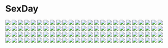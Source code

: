 # SexDay
![](https://konachan.com/image/f4e2e3047e81ea7da585b3f074d56a04/Konachan.com%20-%2084080%20bel_%28pokemon%29%20cheren%20n%20pokemon%20touko_%28pokemon%29%20touya.jpg)
![](https://konachan.com/image/d608779d3763d22cb935a7ff3617b628/Konachan.com%20-%2071621%20hatsune_miku%20twintails%20vocaloid.jpg)
![](https://konachan.com/jpeg/6c05bd42a317ea8966e3c358a76a42ce/Konachan.com%20-%20252535%202girls%20animal_ears%20blonde_hair%20blue_eyes%20breasts%20catgirl%20cleavage%20naala%20original%20panties%20purple_hair%20red_eyes%20thighhighs%20underwear%20zettai_ryouiki.jpg)
![](https://konachan.com/jpeg/e5f02d3545a65d9894c2ec9a104533e0/Konachan.com%20-%20256815%20animal%20bird%20brown_hair%20building%20clouds%20fjsmu%20scenic%20shameimaru_aya%20short_hair%20sky%20touhou%20wings.jpg)
![](https://konachan.com/image/026bea53570fe0b80ead9ae5b004a980/Konachan.com%20-%20193399%20aircraft%20beek%20blue_eyes%20blue_hair%20boots%20breasts%20cleavage%20clouds%20gloves%20goggles%20group%20headphones%20long_hair%20male%20navel%20pink_hair%20skirt%20vocaloid.jpg)
![](https://konachan.com/jpeg/d85959c84ac87ae5a51a258c209028ed/Konachan.com%20-%2019400%20bicolored_eyes%20close%20kagurazaka_asuna%20mahou_sensei_negima%20vector.jpg)
![](https://konachan.com/jpeg/66b66dc1bd1f7ae51458c6807b730f46/Konachan.com%20-%20246567%20black_hair%20censored%20cum%20headband%20long_hair%20open_shirt%20panties%20pantyhose%20penis%20pink_eyes%20pussy%20scan%20sex%20skirt%20spread_legs%20torn_clothes%20underwear%20wink.jpg)
![](https://konachan.com/jpeg/aaa37abd818dcdc77bf5a35e41ff8fa7/Konachan.com%20-%20188843%20animal_ears%20ass%20ass_grab%20bra%20breasts%20bunny_ears%20bunnygirl%20haruhisky%20panties%20suzumiya_haruhi%20suzumiya_haruhi_no_yuutsu%20thighhighs%20underwear%20wink.jpg)
![](https://konachan.com/jpeg/e13f8f1e27179928f705d751e7ae946c/Konachan.com%20-%2046023%20anus%20ass%20bed%20kanon%20minase_akiko%20mitarashi_kousei%20nude%20pussy%20third-party_edit.jpg)
![](https://konachan.com/image/2f929336ca6ea75032448b80c49f2668/Konachan.com%20-%20111069%20abara%20armor%20black_hair%20blood%20sugimoto_gang.jpg)
![](https://konachan.com/image/1dfff6f174cfde523c6c6e834aa70d35/Konachan.com%20-%2017635%20tsubasa_reservoir_chronicle.jpg)
![](https://konachan.com/jpeg/9a9e22155dc39afc8e6c6f22ddaa7b3d/Konachan.com%20-%20189874%20barefoot%20bou_shaku%20brown_hair%20hat%20red_eyes%20shameimaru_aya%20short_hair%20skirt%20touhou%20tree%20wings.jpg)
![](https://konachan.com/jpeg/1d31cc17d71e450981723338f52d676e/Konachan.com%20-%20205053%20ajishio%20anus%20ass%20ass_grab%20black_hair%20blush%20bow%20censored%20nopan%20pussy%20red_eyes%20school_uniform%20skirt%20spread_pussy%20twintails%20white%20yazawa_nico.jpg)
![](https://konachan.com/jpeg/2364d9962f7e3fb598e388d959b470fe/Konachan.com%20-%2084745%20atelier_rorona%20atelier_totori%20brown_hair%20crying%20dress%20kishida_mel%20long_hair%20snow%20tears.jpg)
![](https://konachan.com/image/015ca0e71521d0a1a0e0ebc029b92674/Konachan.com%20-%20304221%20blue_eyes%20blue_hair%20breast_hold%20breasts%20headband%20nipples%20nude%20rem_%28re%3Azero%29%20re%3Azero_kara_hajimeru_isekai_seikatsu%20short_hair%20toshishikisai%20white.jpg)
![](https://konachan.com/image/e3601ed621196d082d58f72a58c62458/Konachan.com%20-%20302522%20hatsune_miku%20sakura_miku%20shoujo_ai%20vocaloid%20yoshiki.jpg)
![](https://konachan.com/jpeg/9f148c4d6c8e2df8f01e6951095a4908/Konachan.com%20-%2097476%202girls%20akizuki_tsukasa%20aqua%20blonde_hair%20blush%20brown_hair%20game_cg%20no_bra%20nonomiya_chisa%20panties%20sorahane%20towel%20tsukishiro_nanari%20underwear%20undressing.jpg)
![](https://konachan.com/image/eb0c5a32e58ce200b69e4864229e375e/Konachan.com%20-%20154706%20blonde_hair%20blue_eyes%20faint_tone%20school_uniform%20tagme%20valentine%20white%20yu-ta.jpg)
![](https://konachan.com/image/1c8327f146677034abe959096bbbac49/Konachan.com%20-%20130523%20black_rock_shooter%20gun%20kuroi_mato%20sword%20weapon.jpg)
![](https://konachan.com/image/e08bcac114f1978a43e234a555791971/Konachan.com%20-%20292472%202girls%20arknights%20ass%20barefoot%20black_hair%20braids%20gray_hair%20hamachi_hazuki%20loli%20long_hair%20panties%20pointed_ears%20red_eyes%20underwear%20vampire%20white.jpg)
![](https://konachan.com/image/09d12c93ac0eaf18bddcc9979293daa3/Konachan.com%20-%20169289%20autumn%20barefoot%20blush%20bow%20breasts%20brown_hair%20cleavage%20drink%20hat%20leaves%20long_hair%20moon%20newhonpo%20night%20red_eyes%20stars%20tail%20touhou%20witch%20wolfgirl.jpg)
![](https://konachan.com/image/380fb7311d25e7c243e2e89811d17e31/Konachan.com%20-%20264576%20animal%20bird%20bow%20cat_smile%20chen%20dress%20ex_keine%20hat%20headband%20kimono%20kneehighs%20myon%20petals%20pink_hair%20skirt%20tail%20terrajin%20touhou%20tree%20umbrella%20yakumo_ran.jpg)
![](https://konachan.com/image/59bd80433b4149112a796d11b6ebf7d4/Konachan.com%20-%20163912%20kagamine_rin%20vocaloid%20yayoi_%28egoistic_realism%29.jpg)
![](https://konachan.com/jpeg/9f8fbf40c76e71da89d5eed74240aa09/Konachan.com%20-%20237615%20bai_yemeng%20brown_eyes%20brown_hair%20cropped%20long_hair%20original%20pixiv_fantasia%20ponytail%20sword%20tattoo%20tian_ling_qian_ye%20waifu2x%20weapon.jpg)
![](https://konachan.com/image/8e81cadf285bd56fb6b91e03d38cab7b/Konachan.com%20-%20113220%202girls%20blonde_hair%20bow%20dress%20fang%20flowers%20green_hair%20hat%20ideolo%20kazami_yuuka%20medicine_melancholy%20red_eyes%20sayori%20scan%20scarf%20short_hair%20touhou.jpg)
![](https://konachan.com/image/98551742ddd8fb6145e15ea2d582a127/Konachan.com%20-%20205233%20bikini%20breasts%20cleavage%20dean%20flowers%20hat%20jpeg_artifacts%20kasumi_%28shironeko_project%29%20shironeko_project%20swimsuit%20water%20wet.jpg)
![](https://konachan.com/image/d439b85b02e485eeb1c64c61d82b43e3/Konachan.com%20-%20163280%20breasts%20green_hair%20japanese_clothes%20kochiya_sanae%20miko%20nipples%20open_shirt%20panties%20striped_panties%20takeponi%20thighhighs%20touhou%20underwear.jpg)
![](https://konachan.com/jpeg/06bc29b3e9e58a1a5a9236ff3e025a71/Konachan.com%20-%20170208%20eufonie%20game_cg%20koiken_otome%20night%20nobody%20scenic%20tree.jpg)
![](https://konachan.com/jpeg/af27552a354fc425a8b339594204387e/Konachan.com%20-%20254463%20blush%20breasts%20chinchongcha%20fate_grand_order%20fate_%28series%29%20horns%20long_hair%20no_bra%20red_eyes%20sideboob%20sword%20tomoe_gozen%20watermark%20weapon%20white_hair.jpg)
![](https://konachan.com/jpeg/4a2c89cecf1eab6d1f0ed23d29f60bcd/Konachan.com%20-%20146729%20komatsu_eiji%20mechagirl%20original.jpg)
![](https://konachan.com/image/c40e36ba7df6a364a46fa91d42a70846/Konachan.com%20-%20152593%20aliasing%20animal_ears%20blush%20catgirl%20cocoa_%28cafe-hotcocoa%29%20long_hair%20original%20pink_hair%20ribbons%20tail%20thighhighs%20white%20yellow_eyes.jpg)
![](https://konachan.com/jpeg/a2293d7fca738871b87b94efbd2b047a/Konachan.com%20-%2053567%20ikkitousen%20ryomou_shimei.jpg)
![](https://konachan.com/image/3864e0c4737a5a43a41793e27db99ed9/Konachan.com%20-%2071197%20hatsune_miku%20koi_wa_sensou_%28vocaloid%29%20twintails%20vocaloid.jpg)
![](https://konachan.com/jpeg/19c249b15d70aff02334ef487befc47f/Konachan.com%20-%2018571%20animal_ears%20catgirl%20tagme.jpg)
![](https://konachan.com/image/3fdea524d481f02f879057f17cac390a/Konachan.com%20-%20208452%20dress%20falcom%20maid%20pink_hair%20purple_eyes%20thighhighs.jpg)
![](https://konachan.com/image/099c90ce7c77bcf920d41447ffeece4b/Konachan.com%20-%20116220%20black%20nanahime_%28aoi%29%20nude%20tagme.jpg)
![](https://konachan.com/image/72a6294cc11c5acbf1e548189c98014e/Konachan.com%20-%2048127%20clannad%20fujibayashi_kyou%20fujibayashi_ryou%20furukawa_nagisa%20group%20ichinose_kotomi%20sakagami_tomoyo%20twins.jpg)
![](https://konachan.com/image/1e2973ea91d1abff0bc569ba65585414/Konachan.com%20-%20205895%20ayase_eri%20blonde_hair%20breasts%20cleavage%20elbow_gloves%20gloves%20headdress%20long_hair%20love_live%21_school_idol_project%20moemoe3345%20stars%20wedding_attire.jpg)
![](https://konachan.com/jpeg/3173fcd81019b35ab53bdb88700b6490/Konachan.com%20-%2088915%20glasses%20green_eyes%20green_hair%20kneesocks_%28character%29%20long_hair%20panty_%26_stocking_with_garterbelt%20ponytail%20scanty%20vector.jpg)
![](https://konachan.com/image/bc88a8227a76f03809d629dfaa7ef056/Konachan.com%20-%20284871%20barefoot%20beach%20breasts%20brown_hair%20cleavage%20drink%20food%20fruit%20long_hair%20original%20phano_%28125042%29%20see_through%20shorts%20swim_ring%20water%20watermelon.jpg)
![](https://konachan.com/jpeg/2a9fb6170cf3d3890f70bad1960e002b/Konachan.com%20-%20263970%20black_hair%20blue_eyes%20keije%20long_hair%20original%20panties%20school_uniform%20skirt%20tie%20underwear%20yellow.jpg)
![](https://konachan.com/image/ee0db491d2ba003084fd6c34c3db13f6/Konachan.com%20-%20177785%202girls%20blue_hair%20boots%20bow%20choker%20cross%20dress%20eyepatch%20gloves%20goth-loli%20green_eyes%20headdress%20pink_hair%20ribbons%20scan%20short_hair%20twintails%20wings.jpg)
![](https://konachan.com/image/101e5f0c197d1ce25d2cc459b14b8322/Konachan.com%20-%20301405%20animal%20chai_%28artist%29%20cherry%20chocolate%20food%20fruit%20hat%20ice_cream%20original%20penguin%20scarf%20signed.jpg)
![](https://konachan.com/image/274ba3794aa544211e5ff4a8c6cc9252/Konachan.com%20-%2041136%20shinkyoku_soukai_polyphonica.jpg)
![](https://konachan.com/image/4155bd9a52af02e1cbdae135e1083290/Konachan.com%20-%20149267%20brown_eyes%20brown_hair%20city%20clouds%20dress%20fufu%20gray_eyes%20landscape%20lolita_fashion%20long_hair%20magic%20original%20scenic%20short_hair%20sky%20thighhighs%20white_hair.jpg)
![](https://konachan.com/jpeg/7a979cbe72bdf7cb96fe687100114833/Konachan.com%20-%20288288%20clouds%20mifuru%20original%20scenic%20school_uniform%20short_hair%20sky%20sunset%20umbrella.jpg)
![](https://konachan.com/image/b2733e74654d894588e9d0825fb55a9b/Konachan.com%20-%20204160%202girls%20anthropomorphism%20ass%20bandage%20glasses%20gloves%20kantai_collection%20long_hair%20nopan%20sarashi%20short_hair%20tamiya_akito%20underwear%20yamato_%28kancolle%29.jpg)
![](https://konachan.com/image/6943f5f65e08c803f8117afee1556cdf/Konachan.com%20-%2024647%20forest%20nerine%20pointed_ears%20shuffle%20tree.jpg)
![](https://konachan.com/image/cb7fd183c2971396adb91c45154f2bcc/Konachan.com%20-%2013338%20carnelian%20tagme.jpg)
![](https://konachan.com/jpeg/8b5f8fc85f3ca897b2eb3e3c0740f3af/Konachan.com%20-%20240111%20animal_ears%20anthropomorphism%20bicolored_eyes%20black_hair%20breasts%20gloves%20kemono_friends%20ryou%40ryou%20short_hair%20skirt%20tail%20tie%20watermark%20wolfgirl.jpg)
![](https://konachan.com/image/f39ac67940cfc59bd05e02992fe1a570/Konachan.com%20-%20167536%202girls%20abe_kanari%20black_eyes%20black_hair%20blush%20braids%20brown_hair%20hug%20kneehighs%20long_hair%20original%20school_uniform%20short_hair%20shoujo_ai%20skirt%20twintails.jpg)
![](https://konachan.com/image/3d2713cd5e3b29e1d6d71f532163ca10/Konachan.com%20-%2050224%20hatsune_miku%20jpeg_artifacts%20rainbow%20vocaloid.jpg)
![](https://konachan.com/image/dd5d99f0936e83b0e7a50a8343b49325/Konachan.com%20-%20129886%202girls%20aoki_shin%20blonde_hair%20flandre_scarlet%20gray_hair%20hat%20hug%20ponytail%20red_eyes%20remilia_scarlet%20short_hair%20touhou%20vampire%20wings.jpg)
![](https://konachan.com/image/6806d584200805be91fbf2991183c71d/Konachan.com%20-%20147710%20akemi_homura%20kaname_madoka%20m-ca%20mahou_shoujo_madoka_magica%20miki_sayaka%20pantyhose%20sakura_kyouko%20thighhighs%20tomoe_mami.jpg)
![](https://konachan.com/jpeg/5ac503dc106e4e140864853666877f22/Konachan.com%20-%20291647%20ass%20azur_lane%20breasts%20brown_hair%20garter_belt%20goth-loli%20kitsune_neko%20lolita_fashion%20nopan%20red_eyes%20skirt_lift%20stockings%20twintails%20watermark.jpg)
![](https://konachan.com/image/198fe8216694c662bbd22be976b9fb3d/Konachan.com%20-%2015897%20hiiragi_kagami%20hiiragi_tsukasa%20lucky_star.jpg)
![](https://konachan.com/jpeg/29c0f227ebef134d03a35083f92ddaef/Konachan.com%20-%20268105%20blue_hair%20close%20crying%20dearrose%20flowers%20long_hair%20original%20purple_eyes%20tears.jpg)
![](https://konachan.com/image/41aa90253755fd87bee5eb754aafb3bd/Konachan.com%20-%20302091%202girls%20animal_ears%20hat%20original%20red_eyes%20tagme_%28artist%29%20yellow_eyes.jpg)
![](https://konachan.com/image/138d6753086ddb34d27ccb2f3530d832/Konachan.com%20-%20198002%20bikini%20blonde_hair%20blue_eyes%20clouds%20jpeg_artifacts%20long_hair%20navel%20original%20swim_ring%20swimsuit%20throtem%20umbrella.jpg)
![](https://konachan.com/image/4d0c212bb31b17a0b9f4aa3bf7097ba1/Konachan.com%20-%20221039%20aqua_eyes%20blonde_hair%20boku_wa_tomodachi_ga_sukunai%20breasts%20cait%20kashiwazaki_sena%20white.jpg)
![](https://konachan.com/image/1aeebe219a0fa08f501afe8751ae580e/Konachan.com%20-%20109346%20ass%20black_hair%20breasts%20brown_eyes%20kobayashi_yuji%20nipples%20nude%20original%20short_hair%20sideboob%20water%20wet.jpg)
![](https://konachan.com/image/02f477baa41d5d589a3dad34299c79b5/Konachan.com%20-%2059916%20louise_fran%C3%A7oise_le_blanc_de_la_valli%C3%A8re%20school_uniform%20zero_no_tsukaima.jpg)
![](https://konachan.com/image/b185e7476f07299a92639f918722a9ac/Konachan.com%20-%20180831%20black_hair%20black_rock_shooter%20fire%20leti999%20long_hair%20monochrome%20ninja%20ponytail.jpg)
![](https://konachan.com/image/a57b4bbadc7aad815254d5c14d3a7f20/Konachan.com%20-%206672%20blue_hair%20glasses%20hiiragi_kagami%20hiiragi_tsukasa%20horiguchi_yukiko%20izumi_konata%20lucky_star%20maid%20pink_hair%20scan%20takara_miyuki.jpg)
![](https://konachan.com/image/23636a2b85b5cd4c98b0b57a30d2848c/Konachan.com%20-%2016348%20edward_elric%20fullmetal_alchemist.jpg)
![](https://konachan.com/jpeg/3e7c5afb22a25ecbd90a9bb0e7e611f2/Konachan.com%20-%2041293%20casshern%20casshern_sins%20transparent%20vector.jpg)
![](https://konachan.com/image/ad04b4346f7864cde4b0456c303b77b1/Konachan.com%20-%20277182%20anus%20bed%20blush%20breasts%20brown_hair%20censored%20fingering%20long_hair%20nipples%20original%20pink_eyes%20pussy%20shirt_lift%20spread_pussy%20twintails%20vibrator%20yori_dai.jpg)
![](https://konachan.com/image/c7f59d8bc9316fc7f51594dca6b74c4c/Konachan.com%20-%20194755%20animal%20blue_eyes%20blue_hair%20boots%20dress%20hatsune_miku%20long_hair%20petals%20rabbit%20snow%20tailam%20twintails%20vocaloid%20winter%20yuki_miku%20yukine_%28vocaloid%29.jpg)
![](https://konachan.com/jpeg/78dc1dc0af67e4296167d396c7c16dd5/Konachan.com%20-%20113453%20tagme.jpg)
![](https://konachan.com/image/cc9e3ede0d15585247471c27546a7c41/Konachan.com%20-%2033703%20long_hair%20natsume_maya%20natsume_shin%20sky%20sword%20tawara_bunshichi%20tenjou_tenge%20weapon.jpg)
![](https://konachan.com/image/88a1fc5f70aec5d86753f268a62b1172/Konachan.com%20-%20211959%20aliasing%20anthropomorphism%20black_hair%20breasts%20cibo_%28killy%29%20cleavage%20collar%20dress%20fire%20gloves%20gothic%20horns%20long_hair%20orange_eyes%20weapon%20wristwear.jpg)
![](https://konachan.com/jpeg/4a796af3e9a41e3565995db337803d10/Konachan.com%20-%208688%20hiiragi_matsuri%20lucky_star.jpg)
![](https://konachan.com/image/12e4525ef5d5d1adc2bd1646f74a4d0b/Konachan.com%20-%20169368%20armor%20brown_hair%20demon%20green_eyes%20horns%20loiza%20navel%20original%20sarashi%20underwear%20weapon.jpg)
![](https://konachan.com/jpeg/46dc752ef168043d2d645fc8e561dd13/Konachan.com%20-%20263136%20aliasing%20all_male%20animal%20aqua_eyes%20blonde_hair%20gloves%20hat%20link_%28zelda%29%20male%20pointed_ears%20short_hair%20sketch%20suimya%20sword%20the_legend_of_zelda%20weapon.jpg)
![](https://konachan.com/jpeg/0d6d575ae5dd2cbf40783382eeb1bfb0/Konachan.com%20-%20182976%20blush%20breasts%20cleavage%20green_eyes%20love_live%21_school_idol_project%20purple_hair%20torigoe_takumi%20toujou_nozomi%20wet.jpg)
![](https://konachan.com/image/294e4b37d0628d5c20a7d91274b542e8/Konachan.com%20-%2040143%20amagai_tarou%20headphones%20hug.jpg)
![](https://konachan.com/image/4d8995f91c3a911f9391b69c2879a60b/Konachan.com%20-%20222084%20animal%20bondage%20cat%20emilia_%28re%3Azero%29%20mizuki_ame%20puck%20re%3Azero_kara_hajimeru_isekai_seikatsu%20ribbons.jpg)
![](https://konachan.com/jpeg/f4f3daee46b0f43234060c6b1df21d8a/Konachan.com%20-%20242077%20annin_doufu%20bed%20blush%20book%20brown_hair%20clouds%20drink%20food%20houjou_karen%20idolmaster%20kamiya_nao%20long_hair%20mirror%20pajamas%20shibuya_rin%20sky.jpg)
![](https://konachan.com/image/b4a02c43ccc97196ac8af0e89382ae1b/Konachan.com%20-%20204620%20aqua_eyes%20aqua_hair%20bikini%20blue_eyes%20blush%20breasts%20gloves%20hat%20male%20no_bra%20open_shirt%20original%20ponytail%20red_eyes%20shirt%20swimsuit%20umbrella%20underboob.jpg)
![](https://konachan.com/image/59dd79edd06c96ca7713950a9ec5f22c/Konachan.com%20-%20112606%20food%20hidan_no_aria%20kanzaki_h_aria%20pizza.jpg)
![](https://konachan.com/image/81c9fefc36d6de0bf2ec00564ae8763f/Konachan.com%20-%20166372%20green_hair%20japanese_clothes%20kalalasan%20kochiya_sanae%20long_hair%20miko%20nipples%20pantyhose%20see_through%20touhou%20umbrella%20undressing%20wet%20yellow_eyes.jpg)
![](https://konachan.com/image/eddaf5568e0aabecc5ab436836c9ae80/Konachan.com%20-%2059086%20aqua_eyes%20aqua_hair%20chibi%20hahifuhe%20hatsune_miku%20twintails%20vocaloid%20white.jpg)
![](https://konachan.com/image/36a40fd8fe7165cbbc8e664435da479a/Konachan.com%20-%2020838%20flowers%20fruits_basket%20sohma_kisa%20sunflower.jpg)
![](https://konachan.com/jpeg/32e372867e78b6734bd593fe5fc8349e/Konachan.com%20-%20126767%20blonde_hair%20blue_eyes%20blush%20bow%20funami_yui%20glasses%20group%20long_hair%20nosebleed%20pink_eyes%20pink_hair%20ponytail%20red_hair%20short_hair%20yellow_eyes%20yuru_yuri.jpg)
![](https://konachan.com/image/26940627459d6b8f0cb041d1c4733311/Konachan.com%20-%20225351%20dlsite.com%20watermark%20zpolice.jpg)
![](https://konachan.com/image/2e621ca398c18adc8046ae4ba6584c63/Konachan.com%20-%2075831%20flandre_scarlet%20touhou%20vampire.jpg)
![](https://konachan.com/jpeg/5a8828d5e9bedf55231ddee8c2e7edc5/Konachan.com%20-%2082520%20barefoot%20beach%20bikini%20blonde_hair%20blue_eyes%20breasts%20cleavage%20clouds%20drink%20komori_kei%20lisa_eostole%20long_hair%20purple_eyes%20ribbons%20swimsuit%20water.jpg)
![](https://konachan.com/image/80d0f7f23ba4ecd1bf5b514a6b9bb791/Konachan.com%20-%2091712%202girls%20blonde_hair%20blue_hair%20blush%20fang%20flandre_scarlet%20heart%20panties%20red_eyes%20remilia_scarlet%20short_hair%20thighhighs%20touhou%20underwear%20vampire%20wings.jpg)
![](https://konachan.com/jpeg/0788f5fda279463618a5d5ab3bbfaeee/Konachan.com%20-%20241031%20camera%20group%20hakurei_reimu%20kirisame_marisa%20leaves%20leon_7%20miko%20remilia_scarlet%20shameimaru_aya%20touhou%20vampire%20wings%20witch%20yakumo_yukari.jpg)
![](https://konachan.com/image/4eff54daa7007a7129bd3c2f9129511f/Konachan.com%20-%20247610%20meiko%20necojishi%20vocaloid.jpg)
![](https://konachan.com/jpeg/5eed96c89bd428b56523395c31bc3753/Konachan.com%20-%20255097%20anus%20ass%20breasts%20brown_hair%20bug_system%20censored%20cum%20game_cg%20long_hair%20navel%20nipples%20no_bra%20nopan%20nude%20pussy%20skirt%20stockings%20thighhighs%20twintails.jpg)
![](https://konachan.com/jpeg/b94e29adacd647c9fdfe80092535e4d2/Konachan.com%20-%20203132%202girls%20ass%20barefoot%20bikini%20blue_hair%20breasts%20cleavage%20heartcatch_precure%21%20kurumi_erika%20precure%20satogo%20shirayuki_hime%20swimsuit.jpg)
![](https://konachan.com/image/8c5eb5877f31cf4b8e4075bc106b14d9/Konachan.com%20-%20160181%20blue_eyes%20building%20city%20dress%20feathers%20flowers%20green_hair%20hat%20jpeg_artifacts%20pantyhose%20shikieiki_yamaxanadu%20touhou%20urabe_michiru%20wings.jpg)
![](https://konachan.com/jpeg/c9225d74e3f23aa13c429762520477a4/Konachan.com%20-%20148050%20blonde_hair%20green_eyes%20leafa%20long_hair%20moon%20pointed_ears%20sword%20sword_art_online%20torisukerabasu%20weapon.jpg)
![](https://konachan.com/image/39fc2d84d37dc7aacb84c0fd32890784/Konachan.com%20-%20291372%20blue_hair%20hatsune_miku%20long_hair%20twintails%20vocaloid%20ziiiing.jpg)
![](https://konachan.com/image/7f71dd41578003b6f36560b533942ebd/Konachan.com%20-%20173107%20emil_chronicle_online.jpg)
![](https://konachan.com/jpeg/1e9572c9b01a6e9aefb764f548b1bdaf/Konachan.com%20-%20165001%20angel%20barefoot%20blonde_hair%20blue_eyes%20kriss_sison%20mechagirl%20original%20wings.jpg)
![](https://konachan.com/jpeg/1d26b30af331c7b3d497630c3655a338/Konachan.com%20-%20176497%20arao%20original%20pink_hair%20purple_eyes%20purple_hair%20short_hair%20sword%20weapon.jpg)
![](https://konachan.com/image/42bf29119365afd2dedb72e9c4ef587b/Konachan.com%20-%20239253%20aoha_%28twintail%29%20clouds%20nobody%20original%20sky%20stars%20tree.jpg)
![](https://konachan.com/jpeg/df193ec8a559c9310e59cfd88392774e/Konachan.com%20-%20284422%20ass%20ball%20barefoot%20beach%20bikini%20blush%20breasts%20catgirl%20clouds%20mauve%20original%20phone%20scan%20shade%20sideboob%20sky%20swimsuit%20tail%20umbrella%20underboob%20water.jpg)
